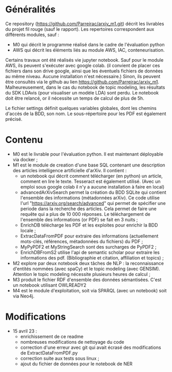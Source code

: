 # Généralités 

Ce repository (https://github.com/Parreirac/arxiv_m1.git) décrit les livrables du projet fil rouge (sauf le rapport).
Les repertoires correspondent aux différents modules, sauf :
* M0 qui décrit le programme réalisé dans le cadre de l'évaluation python
* AWS qui décrit les éléments liés au module AWS, IAC, conteneurisation.

Certains travaux ont été réalisés vie jupyter notebook.
Sauf pour le module AWS, ils peuvent s'exécuter avec google colab.
(il convient de placer ces fichiers dans son drive google, ainsi que les éventuels fichiers de données au même niveau. Aucune installation n'est nécessaire.)
Sinon, ils peuvent être consultés via le github au lien https://github.com/Parreirac/arxiv_m1.
Malheureusement, dans le cas du notebook de topic modeling, les résultats du SDK LDAvis (pour visualiser un modèle LDA) sont perdu. Le notebook doit être relancé, or il nécessite un temps de calcul de plus de 5h.

Le fichier settings définit quelques variables globales, dont les chemins d'accès de la BDD, son nom. Le sous-répertoire pour les PDF est également précisé.

# Contenu 

* M0 est le livrable pour l'évaluation python. Il est maintenant déployable via docker ;
* M1 est le module de creation d'une base SQL contenant une description des articles intelligence artificielle d'arXiv. Il contient :
  * un notebook qui décrit comment télécharger (en python) un article, comment en lire le texte. Tesseract est également utilisé. (Avec un emploi sous google colab il n'y a aucune installation à faire en local)
  * advancedArXivSearch permet la création du BDD SQLite qui contient l'ensemble des informations (métadonnées arXiv). Ce code utilise l'url "https://arxiv.org/search/advanced" qui permet de spécifier une periode dans la recherche des articles. Cela permet de faire une requête qui a plus de 10 000 réponses. Le téléchargement de l'ensemble des informations (or PDF) se fait en 3 nuits ;
  * EnrichDB télécharge les PDF et les exploites pour enrichir la BDD locale ; 
  * ExtracDataFromPDF pour extraire des informations (actuellement mots-clés, références, métadonnées du fichiers) du PDF ;
  * MyPyPDF2 et MyStringSearch sont des surcharges de PyPDF2 ;
  * EnrichDBFromS2 utilise l'api de semantic scholar pour extraire les informations des pdf. (Bibliographie et citation, affiliation et topics) ;
* M2 explore par deux notebook deux tâches de NLP : la reconnaissance d'entités nommées (avec spaCy) et le topic modeling (avec GENSIM). Attention le topic modeling nécessite plusieurs heures de calcul ;
* M3 produit le fichier RDF d'ensemble des données sémantisées. C'est un notebook utilisant OWLREADY2
* M4 est le module d'exploitation, soit via SPARQL (avec un notebook) soit via Neo4j. 

# Modifications

* 15 avril 23 : 
  * enrichissement de ce readme
  * nombreuses modifications de nettoyage du code
  * correction d'une erreur avec git qui avait écrasé des modifications de ExtractDataFromPDF.py
  * correction suite aux tests sous linux ;
  * ajout du fichier de données pour le notebook de NER





